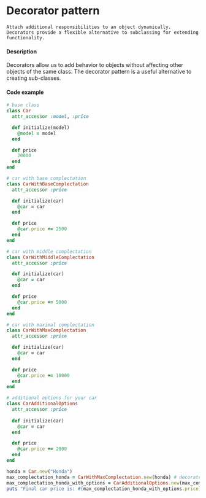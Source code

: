 # Decorator pattern

``Attach additional responsibilities to an object dynamically. Decorators provide a flexible alternative to subclassing for extending functionality.``

#### Description

Decorators allow us to add behavior to objects without affecting other objects of the same class. The decorator pattern is a useful alternative to creating sub-classes.

#### Code example
```ruby
# base class
class Car
  attr_accessor :model, :price

  def initialize(model)
    @model = model
  end

  def price
    20000
  end
end

# car with base complectation
class CarWithBaseComplectation
  attr_accessor :price

  def initialize(car)
    @car = car
  end

  def price
    @car.price += 2500
  end
end

# car with middle complectation
class CarWithMiddleComplectation
  attr_accessor :price

  def initialize(car)
    @car = car
  end

  def price
    @car.price += 5000
  end
end

# car with maximal complectation
class CarWithMaxComplectation
  attr_accessor :price

  def initialize(car)
    @car = car
  end

  def price
    @car.price += 10000
  end
end

# additional options for your car
class CarAdditionalOptions
  attr_accessor :price
  
  def initialize(car)
    @car = car
  end

  def price
    @car.price += 2000
  end
end

honda = Car.new("Honda")
max_complectation_honda = CarWithMaxComplectation.new(honda) # decorate with CarWithMaxComplectation class
max_complectation_honda_with_options = CarAdditionalOptions.new(max_complectation_honda)
puts "Final car price is: #{max_complectation_honda_with_options.price}"
```
